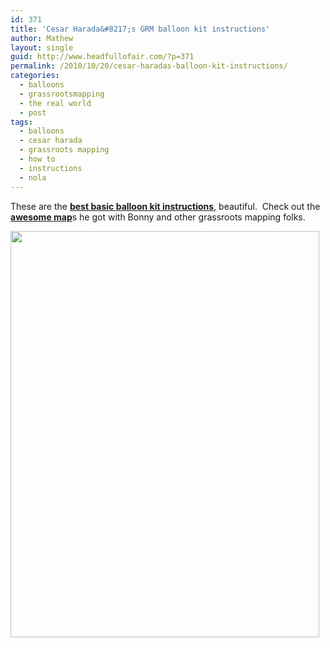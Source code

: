 ```yaml
---
id: 371
title: 'Cesar Harada&#8217;s GRM balloon kit instructions'
author: Mathew
layout: single
guid: http://www.headfullofair.com/?p=371
permalink: /2010/10/20/cesar-haradas-balloon-kit-instructions/
categories:
  - balloons
  - grassrootsmapping
  - the real world
  - post
tags:
  - balloons
  - cesar harada
  - grassroots mapping
  - how to
  - instructions
  - nola
---
```

These are the [**best basic balloon kit instructions**][1], beautiful.  Check out the [**awesome map**][2]s he got with Bonny and other grassroots mapping folks.

[<img class="alignnone size-full wp-image-372" title="cesarharada.com_blog - Filed under _Grassrootsmapping_" src="http://www.headfullofair.com/wp-content/uploads/2010/10/cesarharada.com_blog-Filed-under-_Grassrootsmapping_.jpg" alt="" width="494" height="650" />][3]

 [1]: http://cesarharada.posterous.com/?tag=grassrootsmapping
 [2]: http://www.flickr.com/photos/labucketbrigade/4844822657/lightbox/
 [3]: http://www.headfullofair.com/wp-content/uploads/2010/10/cesarharada.com_blog-Filed-under-_Grassrootsmapping_.jpg